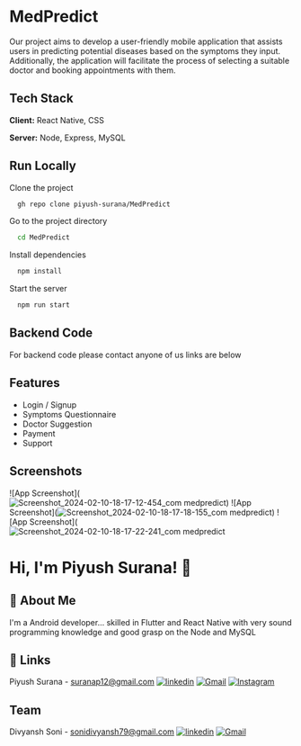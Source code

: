 
# MedPredict

Our project aims to develop a user-friendly mobile application that assists users in predicting potential diseases based on the symptoms they input. Additionally, the application will facilitate the process of selecting a suitable doctor and booking appointments with them.

## Tech Stack

**Client:** React Native, CSS

**Server:** Node, Express, MySQL


## Run Locally

Clone the project

```bash
  gh repo clone piyush-surana/MedPredict
```

Go to the project directory

```bash
  cd MedPredict
```

Install dependencies

```bash
  npm install
```

Start the server

```bash
  npm run start
```


## Backend Code

For backend code please contact anyone of us links are below
## Features

- Login / Signup
- Symptoms Questionnaire
- Doctor Suggestion
- Payment
- Support 


## Screenshots

![App Screenshot](![Screenshot_2024-02-10-18-17-12-454_com medpredict](https://github.com/piyush-surana/MedPredict/assets/104911831/3f050cbb-03e2-44d1-8bd3-b43fd9a0c895=200x100))
![App Screenshot](![Screenshot_2024-02-10-18-17-18-155_com medpredict](https://github.com/piyush-surana/MedPredict/assets/104911831/e0d1b225-cf50-44c3-b7ad-1450add17f99))
![App Screenshot](![Screenshot_2024-02-10-18-17-22-241_com medpredict](https://github.com/piyush-surana/MedPredict/assets/104911831/422ff953-30cb-489c-9f58-fcc5733e2579)




# Hi, I'm Piyush Surana! 👋



## 🚀 About Me
I'm a Android developer... skilled in Flutter and React Native with very sound programming knowledge and good grasp on the Node and MySQL 


## 🔗 Links
Piyush Surana - suranap12@gmail.com
[![linkedin](https://img.shields.io/badge/linkedin-0A66C2?style=for-the-badge&logo=linkedin&logoColor=white)](https://www.linkedin.com/in/piyush-surana12/)
[![Gmail](https://img.shields.io/badge/Gmail-D14836?style=for-the-badge&logo=gmail&logoColor=white)](mailto:suranap12@gmail.com)
[![Instagram](https://img.shields.io/badge/Instagram-E4405F?style=for-the-badge&logo=instagram&logoColor=white)](https://www.instagram.com/ig.piyush_12/)


## Team
Divyansh Soni - sonidivyansh79@gmail.com
[![linkedin](https://img.shields.io/badge/linkedin-0A66C2?style=for-the-badge&logo=linkedin&logoColor=white)](https://www.linkedin.com/in/divyansh-soni-997a58237/)
[![Gmail](https://img.shields.io/badge/Gmail-D14836?style=for-the-badge&logo=gmail&logoColor=white)](mailto:sonidivyansh79@gmail.com)
